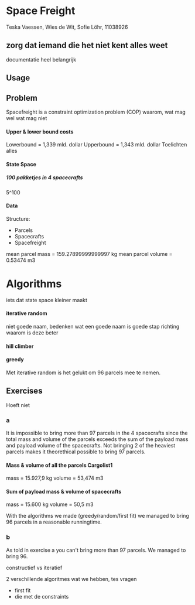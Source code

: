 # Space Freight
Teska Vaessen, 
Wies de Wit,
Sofie Löhr, 11038926

## zorg dat iemand die het niet kent alles weet
documentatie heel belangrijk

## Usage

## Problem
Spacefreight is a constraint optimization problem (COP) 
waarom, wat mag wel wat mag niet

#### Upper & lower bound costs
Lowerbound = 1,339 mld. dollar
Upperbound = 1,343 mld. dollar
Toelichten alles 

#### State Space
##### 100 pakketjes in 4 spacecrafts
5^100


#### Data 
Structure:
+ Parcels
+ Spacecrafts
+ Spacefreight

mean parcel mass = 159.27899999999997 kg
mean parcel volume = 0.53474 m3

# Algorithms
iets dat state space kleiner maakt

#### iterative random
niet goede naam, bedenken wat een goede naam is goede stap richting waarom is deze beter

#### hill climber

#### greedy


Met iterative random is het gelukt om 96 parcels mee te nemen. 

## Exercises
Hoeft niet 
### a

It is impossible to bring more than 97 parcels in the 4 spacecrafts since the total mass and volume of the parcels exceeds the sum of the payload mass and payload volume of the spacecrafts. Not bringing 2 of the heaviest parcels makes it theorethical possible to bring 97 parcels. 

#### Mass & volume of all the parcels Cargolist1
mass = 15.927,9 kg
volume = 53,474 m3

#### Sum of payload mass & volume of spacecrafts
mass = 15.600 kg
volume = 50,5 m3

With the algorithms we made (greedy/random/first fit) we managed to bring 96 parcels in a reasonable runningtime. 

### b

As told in exercise a you can't bring more than 97 parcels. We managed to bring 96. 








constructief vs iteratief 

2 verschillende algoritmes wat we hebben, tes vragen
+ first fit
+ die met de constraints 



